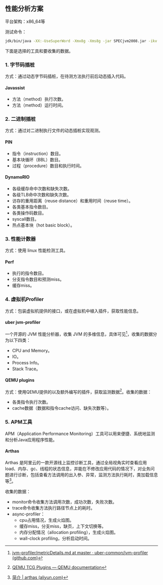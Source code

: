 ## 性能分析方案

平台架构：x86_64等

测试命令：

```bash
jdk/bin/java -XX:-UseSuperWord -Xmx8g -Xms8g -jar SPECjvm2008.jar -ikv -ict -crf false -ctf false -chf false -i 1 -ops 50 compress
```

下面是选择的工具和要收集的数据。

### 1. 字节码插桩

方式：通过动态字节码插桩，在待测方法执行前后动态插入代码。

#### Javassist

- 方法（method）执行次数。
- 方法（method）运行时间。

### 2. 二进制插桩

方式：通过对二进制执行文件的动态插桩实现观测。

#### PIN

- 指令（instruction）数目。
- 基本块循环（BBL）数目。
- 过程（procedure）数目和执行时间。

#### DynamoRIO

- 各级缓存命中次数和缺失次数。
- 各级TLB命中次数和缺失次数。
- 访存的重用距离（reuse distance）和重用时间（reuse time）。
- 各类基本指令数目。
- 各类操作码数目。
- syscall数目。
- 热点基本块（hot basic block）。

### 3. 性能计数器

方式：使用 linux 性能检测工具。

#### Perf

- 执行的指令数目。
- 分支指令数目和预测miss。
- 缓存miss。

### 4. 虚拟机Profiler

方式：包装虚拟机提供的接口，或在虚拟机中植入插件，获取性能信息。

#### uber jvm-profiler

一个开源的 JVM 性能分析器，收集 JVM 的多维信息，具体可见[^1]，收集的数据分为以下四类：

- CPU and Memory。
- IO。
- Process Info。
- Stack Trace。

[^1]: [jvm-profiler/metricDetails.md at master · uber-common/jvm-profiler (github.com)](https://github.com/uber-common/jvm-profiler/blob/master/metricDetails.md)

#### QEMU plugins

方式：使用QEMU提供的以及额外编写的插件，获取监测数据[^2]。收集的数据：

- 各类指令执行次数。
- cache数据（数据和指令cache访问、缺失次数等）。

[^2]: [QEMU TCG Plugins — QEMU documentation](https://www.qemu.org/docs/master/devel/tcg-plugins.html)

### 5. APM工具

APM（Application Performance Monitoring）工具可以用来便捷、系统地监测和分析Java应用程序性能。

#### Arthas

Arthas 是阿里云的一款开源线上监控诊断工具，通过全局视角实时查看应用 load、内存、gc、线程的状态信息，并能在不修改应用代码的情况下，对业务问题进行诊断，包括查看方法调用的出入参、异常，监测方法执行耗时，类加载信息等[^3]。

收集的数据：

- monitor命令收集方法调用次数，成功次数，失败次数。
- trace命令收集方法执行路径节点上的耗时。
- async-profiler：
  - cpu占用情况，生成火焰图。
  - 缓存miss，分支miss，缺页，上下文切换等。
  - 内存分配情况（allocation profiling），生成火焰图。
  - wall-clock profiling，分析启动时间。

[^3]: [简介 | arthas (aliyun.com)](https://arthas.aliyun.com/doc/)

